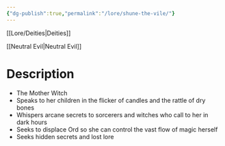 ```yaml
---
{"dg-publish":true,"permalink":"/lore/shune-the-vile/"}
---
```



[[Lore/Deities\|Deities]]

[[Neutral Evil\|Neutral Evil]]
# Description
- The Mother Witch
- Speaks to her children in the flicker of candles and the rattle of dry bones
- Whispers arcane secrets to sorcerers and witches who call to her in dark hours
- Seeks to displace Ord so she can control the vast flow of magic herself
- Seeks hidden secrets and lost lore